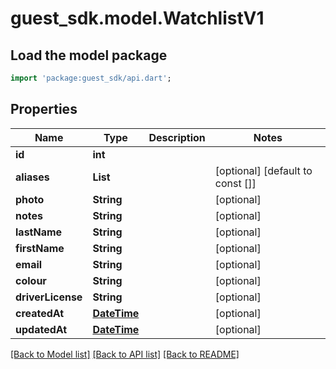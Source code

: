 # guest_sdk.model.WatchlistV1

## Load the model package
```dart
import 'package:guest_sdk/api.dart';
```

## Properties
Name | Type | Description | Notes
------------ | ------------- | ------------- | -------------
**id** | **int** |  | 
**aliases** | **List<String>** |  | [optional] [default to const []]
**photo** | **String** |  | [optional] 
**notes** | **String** |  | [optional] 
**lastName** | **String** |  | [optional] 
**firstName** | **String** |  | [optional] 
**email** | **String** |  | [optional] 
**colour** | **String** |  | [optional] 
**driverLicense** | **String** |  | [optional] 
**createdAt** | [**DateTime**](DateTime.md) |  | [optional] 
**updatedAt** | [**DateTime**](DateTime.md) |  | [optional] 

[[Back to Model list]](../README.md#documentation-for-models) [[Back to API list]](../README.md#documentation-for-api-endpoints) [[Back to README]](../README.md)


